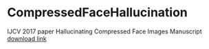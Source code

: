 # CompressedFaceHallucination
IJCV 2017 paper Hallucinating Compressed Face Images
Manuscript [download link](https://drive.google.com/file/d/0B3BFPCczyQJnR2V2aU1zYnRyazA/view?usp=sharing)
